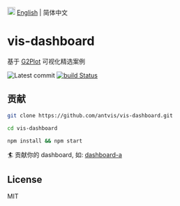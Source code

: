 <img src="https://gw.alipayobjects.com/zos/antfincdn/R8sN%24GNdh6/language.svg" width="18"> [English](./README.md) | 简体中文

# vis-dashboard

基于 [G2Plot](https://github.com/antvis/g2plot) 可视化精选案例

![Latest commit](https://badgen.net/github/last-commit/antvis/G2Plot)
[![build Status](https://github.com/antvis/G2Plot/workflows/build/badge.svg?branch=master)](https://github.com/antvis/G2Plot/actions?query=workflow%3Abuild)

## 贡献

```bash
git clone https://github.com/antvis/vis-dashboard.git

cd vis-dashboard

npm install && npm start
```

🏄 贡献你的 dashboard, 如: [dashboard-a](./src/pages/dashboard-a)

## License

MIT
